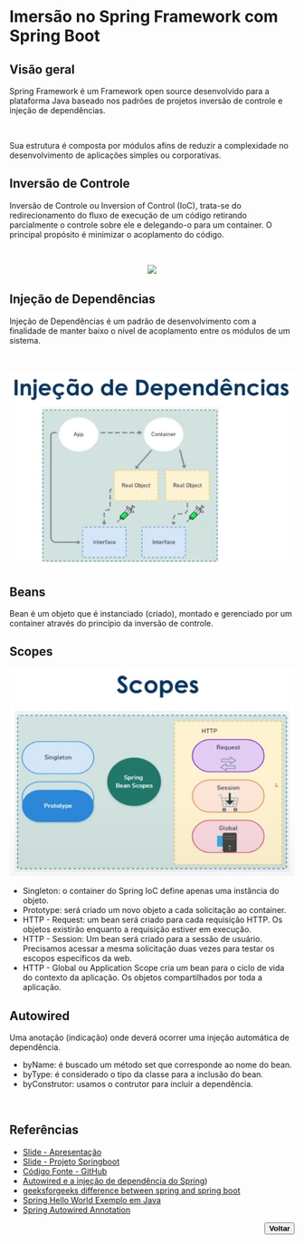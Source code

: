 # Imersão no Spring Framework com Spring Boot

## Visão geral
<p>Spring Framework é um Framework open source desenvolvido para a plataforma Java baseado nos padrões de projetos inversão de controle e injeção de dependências.</p>
<br>
<p>Sua estrutura é composta por módulos afins de reduzir a complexidade no desenvolvimento de aplicações simples ou corporativas.</p>

## Inversão de Controle
<p>Inversão de Controle ou Inversion of Control (IoC), trata-se do redirecionamento do fluxo de execução de um código retirando parcialmente o controle sobre ele e delegando-o para um container. O principal propósito é minimizar o acoplamento do código.</p>
<br>
<p align="center"><img src="../img/10. Inversão de Controle (IoC).jpg"></p>

## Injeção de Dependências
<p>Injeção de Dependências é um padrão de desenvolvimento com a finalidade de manter baixo o nível de acoplamento entre os módulos de um sistema.</p>
<br>
<p align="center"><img src="../img/11. Injeção de Dependências.jpg"></p>

## Beans
<p>Bean é um objeto que é instanciado (criado), montado e gerenciado por um container através do princípio da inversão de controle.</p>

## Scopes
<p align="center"><img src="../img/12. Scopes.jpg"></p>

- Singleton: o container do Spring IoC define apenas uma instância do objeto.
- Prototype: será criado um novo objeto a cada solicitação ao container.
- HTTP - Request: um bean será criado para cada requisição HTTP. Os objetos existirão enquanto a requisição estiver em execução.
- HTTP - Session: Um bean será criado para a sessão de usuário. Precisamos acessar a mesma solicitação duas vezes para testar os escopos específicos da web.
- HTTP - Global ou Application Scope cria um bean para o ciclo de vida do contexto da aplicação. Os objetos compartilhados por toda a aplicação.

## Autowired
<p>Uma anotação (indicação) onde deverá ocorrer uma injeção automática de dependência.</p>

- byName: é buscado um método set que corresponde ao nome do bean.
- byType: é considerado o tipo da classe para a inclusão do bean.
- byConstrutor: usamos o contrutor para incluir a dependência.
<br>

## Referências <!--About references / Sobre referências-->
- [Slide - Apresentação](../docs/04.%20Imersão%20no%20Spring%20Framework%20com%20Spring%20Boot%20-%20Apresentação.pptx)
- [Slide - Projeto Springboot](../docs/05.%20Imersão%20no%20Spring%20Framework%20com%20Spring%20Boot%20-%20Projeto%20Springboot.pptx)
- [Código Fonte - GitHub](https://github.com/digitalinnovationone/dio-springboot)
- [Autowired e a injeção de dependência do Spring](https://medium.com/@leonardogiuliani/autowired-e-a-inje%C3%A7%C3%A3o-de-depend%C3%AAncia-do-spring-d8864cc9af50))
- [geeksforgeeks difference between spring and spring boot](https://www.geeksforgeeks.org/difference-between-spring-and-spring-boot/)
- [Spring Hello World Exemplo em Java](https://www.java67.com/2019/10/spring-helloworld-example-in-Java-eclipse.html)
- [Spring Autowired Annotation](https://www.digitalocean.com/community/tutorials/spring-autowired-annotation)
<div align="right"> <!--About back button / Sobre botão voltar-->
    <a href="../README.md">
        <button><strong>Voltar</strong></button>
    </a>
</div>